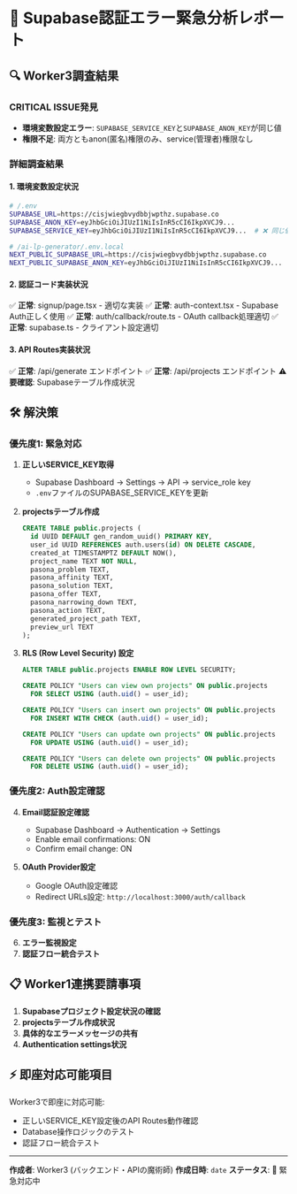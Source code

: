 # 🚨 Supabase認証エラー緊急分析レポート

## 🔍 Worker3調査結果

### **CRITICAL ISSUE発見**
- **環境変数設定エラー**: `SUPABASE_SERVICE_KEY`と`SUPABASE_ANON_KEY`が同じ値
- **権限不足**: 両方ともanon(匿名)権限のみ、service(管理者)権限なし

### 詳細調査結果

#### 1. 環境変数設定状況
```bash
# /.env
SUPABASE_URL=https://cisjwiegbvydbbjwpthz.supabase.co
SUPABASE_ANON_KEY=eyJhbGciOiJIUzI1NiIsInR5cCI6IkpXVCJ9...
SUPABASE_SERVICE_KEY=eyJhbGciOiJIUzI1NiIsInR5cCI6IkpXVCJ9...  # ❌ 同じ値！

# /ai-lp-generator/.env.local
NEXT_PUBLIC_SUPABASE_URL=https://cisjwiegbvydbbjwpthz.supabase.co
NEXT_PUBLIC_SUPABASE_ANON_KEY=eyJhbGciOiJIUzI1NiIsInR5cCI6IkpXVCJ9...
```

#### 2. 認証コード実装状況
✅ **正常**: signup/page.tsx - 適切な実装
✅ **正常**: auth-context.tsx - Supabase Auth正しく使用
✅ **正常**: auth/callback/route.ts - OAuth callback処理適切
✅ **正常**: supabase.ts - クライアント設定適切

#### 3. API Routes実装状況
✅ **正常**: /api/generate エンドポイント
✅ **正常**: /api/projects エンドポイント
⚠️  **要確認**: Supabaseテーブル作成状況

## 🛠 解決策

### **優先度1: 緊急対応**
1. **正しいSERVICE_KEY取得**
   - Supabase Dashboard → Settings → API → service_role key
   - `.env`ファイルのSUPABASE_SERVICE_KEYを更新

2. **projectsテーブル作成**
   ```sql
   CREATE TABLE public.projects (
     id UUID DEFAULT gen_random_uuid() PRIMARY KEY,
     user_id UUID REFERENCES auth.users(id) ON DELETE CASCADE,
     created_at TIMESTAMPTZ DEFAULT NOW(),
     project_name TEXT NOT NULL,
     pasona_problem TEXT,
     pasona_affinity TEXT,
     pasona_solution TEXT,
     pasona_offer TEXT,
     pasona_narrowing_down TEXT,
     pasona_action TEXT,
     generated_project_path TEXT,
     preview_url TEXT
   );
   ```

3. **RLS (Row Level Security) 設定**
   ```sql
   ALTER TABLE public.projects ENABLE ROW LEVEL SECURITY;

   CREATE POLICY "Users can view own projects" ON public.projects
     FOR SELECT USING (auth.uid() = user_id);

   CREATE POLICY "Users can insert own projects" ON public.projects
     FOR INSERT WITH CHECK (auth.uid() = user_id);

   CREATE POLICY "Users can update own projects" ON public.projects
     FOR UPDATE USING (auth.uid() = user_id);

   CREATE POLICY "Users can delete own projects" ON public.projects
     FOR DELETE USING (auth.uid() = user_id);
   ```

### **優先度2: Auth設定確認**
4. **Email認証設定確認**
   - Supabase Dashboard → Authentication → Settings
   - Enable email confirmations: ON
   - Confirm email change: ON

5. **OAuth Provider設定**
   - Google OAuth設定確認
   - Redirect URLs設定: `http://localhost:3000/auth/callback`

### **優先度3: 監視とテスト**
6. **エラー監視設定**
7. **認証フロー統合テスト**

## 📋 Worker1連携要請事項

1. **Supabaseプロジェクト設定状況の確認**
2. **projectsテーブル作成状況**
3. **具体的なエラーメッセージの共有**
4. **Authentication settings状況**

## ⚡ 即座対応可能項目

Worker3で即座に対応可能:
- 正しいSERVICE_KEY設定後のAPI Routes動作確認
- Database操作ロジックのテスト
- 認証フロー統合テスト

---
**作成者**: Worker3 (バックエンド・APIの魔術師)
**作成日時**: `date`
**ステータス**: 🚨 緊急対応中